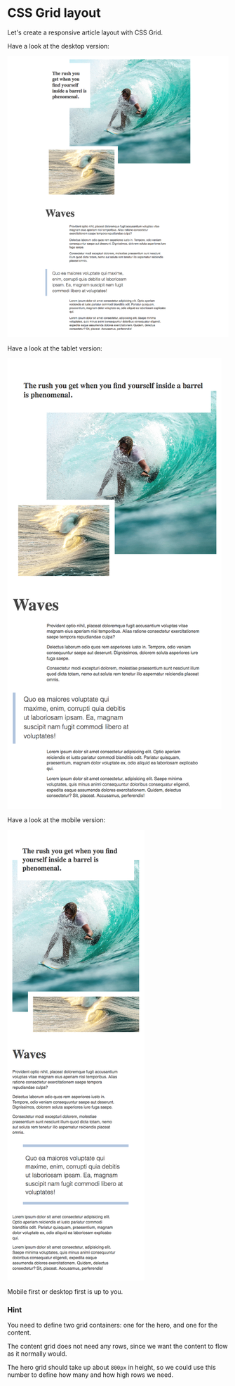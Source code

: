 # CSS Grid layout

Let's create a responsive article layout with CSS Grid.

Have a look at the desktop version:

![CSS grid layout desktop](example-desktop.png)

Have a look at the tablet version:

![CSS grid layout tablet](example-tablet.png)

Have a look at the mobile version:

![CSS grid layout mobile](example-mobile.png)

Mobile first or desktop first is up to you.

### Hint

You need to define two grid containers: one for the hero, and one for the content.

The content grid does not need any rows, since we want the content to flow as it normally would.

The hero grid should take up about `800px` in height, so we could use this number to define how many and how high rows we need.
